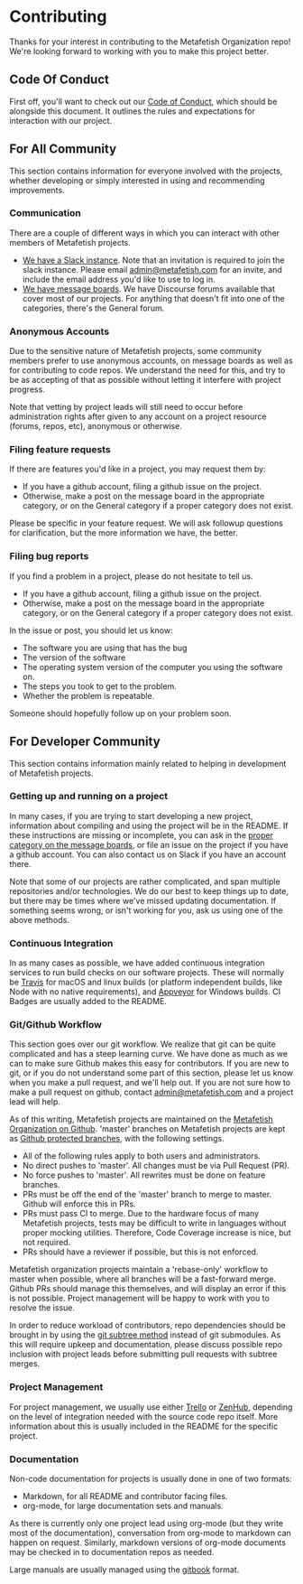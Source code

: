# Contributing

Thanks for your interest in contributing to the Metafetish
Organization repo! We're looking forward to working with you to make
this project better.

## Code Of Conduct

First off, you'll want to check out our [Code of Conduct](CODE_OF_CONDUCT.md), which
should be alongside this document. It outlines the rules and
expectations for interaction with our project.

## For All Community

This section contains information for everyone involved with the
projects, whether developing or simply interested in using and
recommending improvements.

### Communication

There are a couple of different ways in which you can interact with
other members of Metafetish projects.

- [We have a Slack instance](https://metafetish.slack.com). Note that an invitation is required
  to join the slack instance. Please email admin@metafetish.com for an
  invite, and include the email address you'd like to use to log in.
- [We have message boards](http://metafetish.club). We have Discourse forums available that
  cover most of our projects. For anything that doesn't fit into one
  of the categories, there's the General forum.

### Anonymous Accounts

Due to the sensitive nature of Metafetish projects, some community
members prefer to use anonymous accounts, on message boards as well as
for contributing to code repos. We understand the need for this, and
try to be as accepting of that as possible without letting it
interfere with project progress. 

Note that vetting by project leads will still need to occur before
administration rights after given to any account on a project resource
(forums, repos, etc), anonymous or otherwise.

### Filing feature requests

If there are features you'd like in a project, you may request them by:

- If you have a github account, filing a github issue on the project.
- Otherwise, make a post on the message board in the appropriate
  category, or on the General category if a proper category does not
  exist.
  
Please be specific in your feature request. We will ask followup
questions for clarification, but the more information we have, the
better.

### Filing bug reports

If you find a problem in a project, please do not hesitate to tell us.

- If you have a github account, filing a github issue on the project.
- Otherwise, make a post on the message board in the appropriate
  category, or on the General category if a proper category does not
  exist.

In the issue or post, you should let us know:

- The software you are using that has the bug
- The version of the software
- The operating system version of the computer you using the software
  on.
- The steps you took to get to the problem.
- Whether the problem is repeatable.

Someone should hopefully follow up on your problem soon.

## For Developer Community

This section contains information mainly related to helping in
development of Metafetish projects.

### Getting up and running on a project

In many cases, if you are trying to start developing a new project,
information about compiling and using the project will be in the
README. If these instructions are missing or incomplete, you can ask
in the [proper category on the message boards](   http://metafetish.club), or file an issue on
the project if you have a github account. You can also contact us on
Slack if you have an account there.

Note that some of our projects are rather complicated, and span
multiple repositories and/or technologies. We do our best to keep
things up to date, but there may be times where we've missed updating
documentation. If something seems wrong, or isn't working for you, ask
us using one of the above methods.

### Continuous Integration

In as many cases as possible, we have added continuous integration
services to run build checks on our software projects. These will
normally be [Travis](http://travis-ci.org) for macOS and linux builds (or platform
independent builds, like Node with no native requirements),
and [Appveyor](http://appveyor.com) for Windows builds. CI Badges are usually added to
the README.

### Git/Github Workflow

This section goes over our git workflow. We realize that git can be
quite complicated and has a steep learning curve. We have done as much
as we can to make sure Github makes this easy for contributors. If you
are new to git, or if you do not understand some part of this section,
please let us know when you make a pull request, and we'll help out.
If you are not sure how to make a pull request on github,
contact [admin@metafetish.com](mailto:admin@metafetish.com) and a project lead will help.

As of this writing, Metafetish projects are maintained on
the [Metafetish Organization on Github](http://github.com/metafetish). 'master' branches on
Metafetish projects are kept as [Github protected branches](https://help.github.com/articles/about-protected-branches/), with
the following settings.

- All of the following rules apply to both users and administrators.
- No direct pushes to 'master'. All changes must be via Pull Request
  (PR).
- No force pushes to 'master'. All rewrites must be done on feature
  branches.
- PRs must be off the end of the 'master' branch to merge to master.
  Github will enforce this in PRs.
- PRs must pass CI to merge. Due to the hardware focus of many
  Metafetish projects, tests may be difficult to write in languages
  without proper mocking utilities. Therefore, Code Coverage increase
  is nice, but not required.
- PRs should have a reviewer if possible, but this is not enforced.

Metafetish organization projects maintain a 'rebase-only' workflow to
master when possible, where all branches will be a fast-forward merge.
Github PRs should manage this themselves, and will display an error if
this is not possible. Project management will be happy to work with
you to resolve the issue.

In order to reduce workload of contributors, repo dependencies should
be brought in by using the [git subtree method](https://developer.atlassian.com/blog/2015/05/the-power-of-git-subtree/) instead of git
submodules. As this will require upkeep and documentation, please
discuss possible repo inclusion with project leads before submitting
pull requests with subtree merges.

### Project Management

For project management, we usually use either [Trello](http://trello.com)
or [ZenHub](http://zenhub.io), depending on the level of integration needed with the
source code repo itself. More information about this is usually
included in the README for the specific project.

### Documentation

Non-code documentation for projects is usually done in one of two
formats:

- Markdown, for all README and contributor facing files.
- org-mode, for large documentation sets and manuals.

As there is currently only one project lead using org-mode (but they
write most of the documentation), conversation from org-mode to
markdown can happen on request. Similarly, markdown versions of
org-mode documents may be checked in to documentation repos as needed.

Large manuals are usually managed using the [gitbook](https://github.com/GitbookIO/gitbook) format.